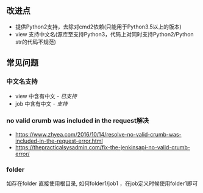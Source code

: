 ## 改进点
- 提供Python2支持，去除对cmd2依赖(只能用于Python3.5以上的版本)
- view 支持中文名(源库至支持Python3，代码上对同时支持Python2/Python str的代码不规范)


## 常见问题
### 中文名支持
- view 中含有中文 -   *已支持*
- job 中含有中文  -  *支持*

### no valid crumb was included in the request解决
- https://www.zhyea.com/2016/10/14/resolve-no-valid-crumb-was-included-in-the-request-error.html
- https://thepracticalsysadmin.com/fix-the-jenkinsapi-no-valid-crumb-error/

### folder
如存在folder 直接使用根目录, 如何folder1/job1 ，在job定义时候使用folder1即可